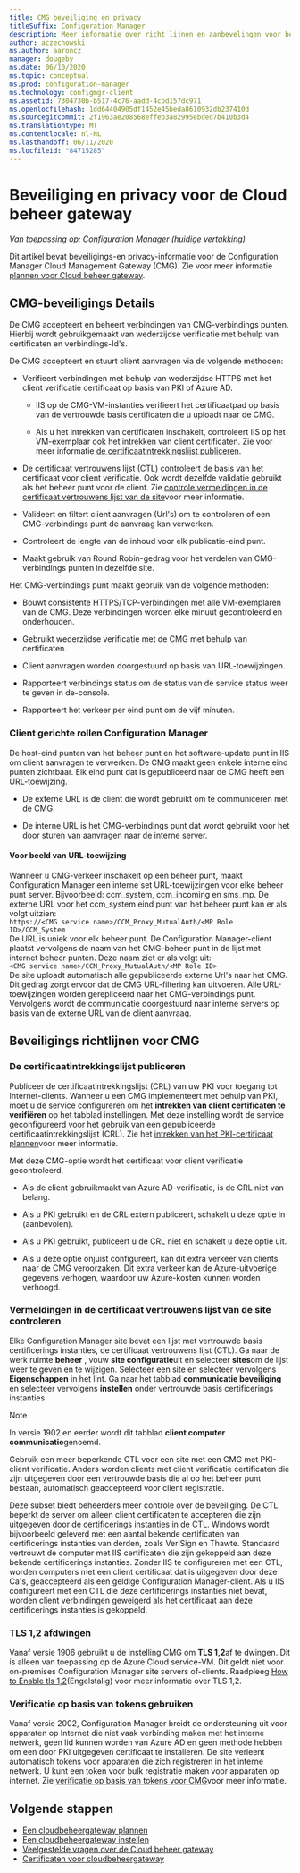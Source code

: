 ```yaml
---
title: CMG beveiliging en privacy
titleSuffix: Configuration Manager
description: Meer informatie over richt lijnen en aanbevelingen voor beveiliging en privacy met de Cloud beheer gateway.
author: aczechowski
ms.author: aaroncz
manager: dougeby
ms.date: 06/10/2020
ms.topic: conceptual
ms.prod: configuration-manager
ms.technology: configmgr-client
ms.assetid: 7304730b-b517-4c76-aadd-4cbd157dc971
ms.openlocfilehash: 1dd64404905df1452e45beda8610932db237410d
ms.sourcegitcommit: 2f1963ae208568effeb3a82995ebded7b410b3d4
ms.translationtype: MT
ms.contentlocale: nl-NL
ms.lasthandoff: 06/11/2020
ms.locfileid: "84715285"
---
```

# <a name="security-and-privacy-for-the-cloud-management-gateway"></a>Beveiliging en privacy voor de Cloud beheer gateway

*Van toepassing op: Configuration Manager (huidige vertakking)*

Dit artikel bevat beveiligings-en privacy-informatie voor de Configuration Manager Cloud Management Gateway (CMG). Zie voor meer informatie [plannen voor Cloud beheer gateway](plan-cloud-management-gateway.md).

## <a name="cmg-security-details"></a>CMG-beveiligings Details

De CMG accepteert en beheert verbindingen van CMG-verbindings punten. Hierbij wordt gebruikgemaakt van wederzijdse verificatie met behulp van certificaten en verbindings-Id's.

De CMG accepteert en stuurt client aanvragen via de volgende methoden:

- Verifieert verbindingen met behulp van wederzijdse HTTPS met het client verificatie certificaat op basis van PKI of Azure AD.

  - IIS op de CMG-VM-instanties verifieert het certificaatpad op basis van de vertrouwde basis certificaten die u uploadt naar de CMG.

  - Als u het intrekken van certificaten inschakelt, controleert IIS op het VM-exemplaar ook het intrekken van client certificaten. Zie voor meer informatie [de certificaatintrekkingslijst publiceren](#bkmk_crl).

- De certificaat vertrouwens lijst (CTL) controleert de basis van het certificaat voor client verificatie. Ook wordt dezelfde validatie gebruikt als het beheer punt voor de client. Zie [controle vermeldingen in de certificaat vertrouwens lijst van de site](#bkmk_ctl)voor meer informatie.

- Valideert en filtert client aanvragen (Url's) om te controleren of een CMG-verbindings punt de aanvraag kan verwerken.  

- Controleert de lengte van de inhoud voor elk publicatie-eind punt.

- Maakt gebruik van Round Robin-gedrag voor het verdelen van CMG-verbindings punten in dezelfde site.

Het CMG-verbindings punt maakt gebruik van de volgende methoden:

- Bouwt consistente HTTPS/TCP-verbindingen met alle VM-exemplaren van de CMG. Deze verbindingen worden elke minuut gecontroleerd en onderhouden.

- Gebruikt wederzijdse verificatie met de CMG met behulp van certificaten.

- Client aanvragen worden doorgestuurd op basis van URL-toewijzingen.

- Rapporteert verbindings status om de status van de service status weer te geven in de-console.

- Rapporteert het verkeer per eind punt om de vijf minuten.

### <a name="configuration-manager-client-facing-roles"></a>Client gerichte rollen Configuration Manager

De host-eind punten van het beheer punt en het software-update punt in IIS om client aanvragen te verwerken. De CMG maakt geen enkele interne eind punten zichtbaar. Elk eind punt dat is gepubliceerd naar de CMG heeft een URL-toewijzing.

- De externe URL is de client die wordt gebruikt om te communiceren met de CMG.

- De interne URL is het CMG-verbindings punt dat wordt gebruikt voor het door sturen van aanvragen naar de interne server.

#### <a name="url-mapping-example"></a>Voor beeld van URL-toewijzing

Wanneer u CMG-verkeer inschakelt op een beheer punt, maakt Configuration Manager een interne set URL-toewijzingen voor elke beheer punt server. Bijvoorbeeld: ccm_system, ccm_incoming en sms_mp. De externe URL voor het ccm_system eind punt van het beheer punt kan er als volgt uitzien:  
`https://<CMG service name>/CCM_Proxy_MutualAuth/<MP Role ID>/CCM_System`  
De URL is uniek voor elk beheer punt. De Configuration Manager-client plaatst vervolgens de naam van het CMG-beheer punt in de lijst met internet beheer punten. Deze naam ziet er als volgt uit:  
`<CMG service name>/CCM_Proxy_MutualAuth/<MP Role ID>`  
De site uploadt automatisch alle gepubliceerde externe Url's naar het CMG. Dit gedrag zorgt ervoor dat de CMG URL-filtering kan uitvoeren. Alle URL-toewijzingen worden gerepliceerd naar het CMG-verbindings punt. Vervolgens wordt de communicatie doorgestuurd naar interne servers op basis van de externe URL van de client aanvraag.

## <a name="security-guidance-for-cmg"></a>Beveiligings richtlijnen voor CMG

<a name="bkmk_crl"></a>

### <a name="publish-the-certificate-revocation-list"></a>De certificaatintrekkingslijst publiceren

Publiceer de certificaatintrekkingslijst (CRL) van uw PKI voor toegang tot Internet-clients. Wanneer u een CMG implementeert met behulp van PKI, moet u de service configureren om het **intrekken van client certificaten te verifiëren** op het tabblad instellingen. Met deze instelling wordt de service geconfigureerd voor het gebruik van een gepubliceerde certificaatintrekkingslijst (CRL). Zie het [intrekken van het PKI-certificaat plannen](../../../plan-design/security/plan-for-security.md#BKMK_PlanningForCRLs)voor meer informatie.

Met deze CMG-optie wordt het certificaat voor client verificatie gecontroleerd.

- Als de client gebruikmaakt van Azure AD-verificatie, is de CRL niet van belang.

- Als u PKI gebruikt en de CRL extern publiceert, schakelt u deze optie in (aanbevolen).

- Als u PKI gebruikt, publiceert u de CRL niet en schakelt u deze optie uit.

- Als u deze optie onjuist configureert, kan dit extra verkeer van clients naar de CMG veroorzaken. Dit extra verkeer kan de Azure-uitvoerige gegevens verhogen, waardoor uw Azure-kosten kunnen worden verhoogd.<!-- SCCMDocs#1434 -->

<a name="bkmk_ctl"></a>

### <a name="review-entries-in-the-sites-certificate-trust-list"></a>Vermeldingen in de certificaat vertrouwens lijst van de site controleren

<!--503739-->
Elke Configuration Manager site bevat een lijst met vertrouwde basis certificerings instanties, de certificaat vertrouwens lijst (CTL). Ga naar de werk ruimte **beheer** , vouw **site configuratie**uit en selecteer **sites**om de lijst weer te geven en te wijzigen. Selecteer een site en selecteer vervolgens **Eigenschappen** in het lint. Ga naar het tabblad **communicatie beveiliging** en selecteer vervolgens **instellen** onder vertrouwde basis certificerings instanties.

> [!Note]
> In versie 1902 en eerder wordt dit tabblad **client computer communicatie**genoemd.<!-- SCCMDocs#1645 -->

Gebruik een meer beperkende CTL voor een site met een CMG met PKI-client verificatie. Anders worden clients met client verificatie certificaten die zijn uitgegeven door een vertrouwde basis die al op het beheer punt bestaan, automatisch geaccepteerd voor client registratie.

Deze subset biedt beheerders meer controle over de beveiliging. De CTL beperkt de server om alleen client certificaten te accepteren die zijn uitgegeven door de certificerings instanties in de CTL. Windows wordt bijvoorbeeld geleverd met een aantal bekende certificaten van certificerings instanties van derden, zoals VeriSign en Thawte. Standaard vertrouwt de computer met IIS certificaten die zijn gekoppeld aan deze bekende certificerings instanties. Zonder IIS te configureren met een CTL, worden computers met een client certificaat dat is uitgegeven door deze Ca's, geaccepteerd als een geldige Configuration Manager-client. Als u IIS configureert met een CTL die deze certificerings instanties niet bevat, worden client verbindingen geweigerd als het certificaat aan deze certificerings instanties is gekoppeld.

### <a name="enforce-tls-12"></a><a name="bkmk_tls"></a>TLS 1,2 afdwingen

<!-- SCCMDocs-pr#4021 -->

Vanaf versie 1906 gebruikt u de instelling CMG om **TLS 1,2**af te dwingen. Dit is alleen van toepassing op de Azure Cloud service-VM. Dit geldt niet voor on-premises Configuration Manager site servers of-clients. Raadpleeg [How to Enable tls 1,2](../../../plan-design/security/enable-tls-1-2.md)(Engelstalig) voor meer informatie over TLS 1,2.

### <a name="use-token-based-authentication"></a>Verificatie op basis van tokens gebruiken

Vanaf versie 2002,<!--5686290--> Configuration Manager breidt de ondersteuning uit voor apparaten op Internet die niet vaak verbinding maken met het interne netwerk, geen lid kunnen worden van Azure AD en geen methode hebben om een door PKI uitgegeven certificaat te installeren. De site verleent automatisch tokens voor apparaten die zich registreren in het interne netwerk. U kunt een token voor bulk registratie maken voor apparaten op internet. Zie [verificatie op basis van tokens voor CMG](../../deploy/deploy-clients-cmg-token.md)voor meer informatie.<!-- SCCMDocs#2331 -->

## <a name="next-steps"></a>Volgende stappen

- [Een cloudbeheergateway plannen](plan-cloud-management-gateway.md)
- [Een cloudbeheergateway instellen](setup-cloud-management-gateway.md)
- [Veelgestelde vragen over de Cloud beheer gateway](cloud-management-gateway-faq.md)
- [Certificaten voor cloudbeheergateway](certificates-for-cloud-management-gateway.md)

